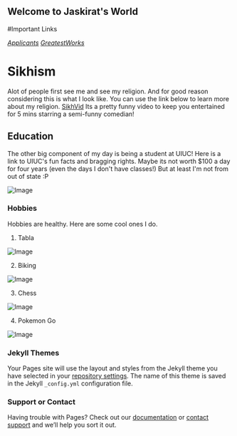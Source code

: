 ## Welcome to Jaskirat's World

#Important Links

[*Applicants*](https://spazjaz98.github.io/jsingh/Applicants)
[*GreatestWorks*](https://spazjaz98.github.io/jsingh/GreatestWorks)


# Sikhism
Alot of people first see me and see my religion. 
And for good reason considering this is what I look like.
You can use the link below to learn more about my religion.
[SikhVid](https://www.youtube.com/watch?v=RskvZgc_s9g)
Its a pretty funny video to keep you entertained for 5 mins
starring a semi-funny comedian!

## Education
The other big component of my day is being a student at UIUC! 
Here is a link to UIUC's fun facts and bragging rights.
Maybe its not worth $100 a day for four years (even the days I don't have classes!)
But at least I'm not from out of state :P

![Image](http://identitystandards.illinois.edu/assets/images/i_mark_bold.png)


### Hobbies
Hobbies are healthy. 
Here are some cool ones I do.

1. Tabla

![Image](http://www.freepngimg.com/download/tabla/3-2-tabla-transparent.png)

2. Biking

![Image](https://encrypted-tbn0.gstatic.com/images?q=tbn:ANd9GcSFlOX_gef6N0-qu5xvi3D6R-GTaf9VXPOBqytwfworQGUVDc4V3A)

3. Chess

![Image](http://pngimg.com/uploads/chess/chess_PNG8435.png)

4. Pokemon Go

![Image](http://www.pngmart.com/files/2/Pokemon-Go-PNG-Image.png)





### Jekyll Themes

Your Pages site will use the layout and styles from the Jekyll theme you have selected in your [repository settings](https://github.com/Spazjaz98/jsingh/settings). The name of this theme is saved in the Jekyll `_config.yml` configuration file.

### Support or Contact

Having trouble with Pages? Check out our [documentation](https://help.github.com/categories/github-pages-basics/) or [contact support](https://github.com/contact) and we’ll help you sort it out.
